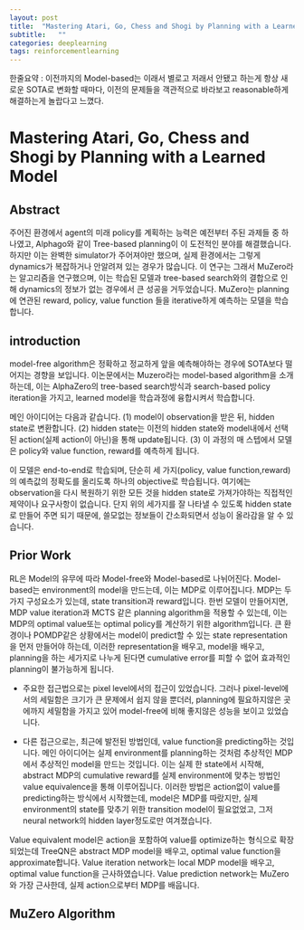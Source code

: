 ```yaml
---
layout: post
title:  "Mastering Atari, Go, Chess and Shogi by Planning with a Learned Model (MuZero)논문 리뷰 및 설명"
subtitle:   ""
categories: deeplearning
tags: reinforcementlearning
---
```

한줄요약 : 이전까지의 Model-based는 이래서 별로고 저래서 안됐고 하는게 항상 새로운 SOTA로 변화할 때마다, 이전의 문제들을 객관적으로 바라보고 reasonable하게 해결하는게 놀랍다고 느꼈다.

# Mastering Atari, Go, Chess and Shogi by Planning with a Learned Model


## Abstract
주어진 환경에서 agent의 미래 policy를 계획하는 능력은 예전부터 주된 과제들 중 하나였고, Alphago와 같이 Tree-based planning이 이 도전적인 분야를 해결했습니다. 하지만 이는 완벽한 simulator가
주어져야만 했으며, 실제 환경에서는 그렇게 dynamics가 복잡하거나 안알려져 있는 경우가 많습니다. 이 연구는 그래서 MuZero라는 알고리즘을 연구했으며, 이는 학습된 모델과
tree-based search와의 결합으로 인해 dynamics의 정보가 없는 경우에서 큰 성공을 거두었습니다. MuZero는 planning에 연관된 reward, policy, value function 들을 iterative하게 예측하는
 모델을 학습합니다.
 
## introduction

model-free algorithm은 정확하고 정교하게 앞을 예측해야하는 경우에 SOTA보다 떨어지는 경향을 보입니다. 이논문에서는 Muzero라는 model-based algorithm을 소개하는데, 이는 AlphaZero의 
tree-based search방식과 search-based policy iteration을 가지고, learned model을 학습과정에 융합시켜서 학습합니다.

메인 아이디어는 다음과 같습니다. 
(1) model이 observation을 받은 뒤, hidden state로 변환합니다.
(2) hidden state는 이전의 hidden state와 model내에서 선택된 action(실제 action이 아닌)을 통해 update됩니다.
(3) 이 과정의 매 스텝에서 모델은 policy와 value function, reward를 예측하게 됩니다.

이 모델은 end-to-end로 학습되며, 단순히 세 가지(policy, value function,reward)의 예측값의 정확도를 올리도록 하나의 objective로 학습됩니다. 여기에는 observation을 다시 복원하기 위한
모든 것을 hidden state로 가져가야하는 직접적인 제약이나 요구사항이 없습니다. 단지 위의 세가지를 잘 나타낼 수 있도록 hidden state로 만들어 주면 되기 때문에, 쓸모없는 정보들이 간소화되면서
성능이 올라감을 알 수 있습니다.

## Prior Work
RL은 Model의 유무에 따라 Model-free와 Model-based로 나뉘어진다. Model-based는 environment의 model을 만드는데, 이는 MDP로 이루어집니다. MDP는 두가지 구성요소가 있는데, state transition과 reward입니다. 한번 모델이 만들어지면, MDP value iteration과 MCTS 같은 planning algorithm을 적용할 수 있는데, 이는 MDP의 optimal value또는 optimal policy를 계산하기 위한 algorithm입니다. 큰 환경이나 POMDP같은 상황에서는 model이 predict할 수 있는 state representation을 먼저 만들어야 하는데, 이러한 representation을 배우고, model을 배우고, planning을 하는 세가지로 나누게 된다면 cumulative error를 피할 수 없어 효과적인 planning이 불가능하게 됩니다.
* 주요한 접근법으로는 pixel level에서의 접근이 있었습니다. 그러나 pixel-level에서의 세밀함은 크기가 큰 문제에서 쉽지 않을 뿐더러, planning에 필요하지않은 곳에까지 세밀함을 가지고 있어 model-free에 비해 좋지않은 성능을 보이고 있었습니다.

* 다른 접근으로는, 최근에 발전된 방법인데, value function을 predicting하는 것입니다. 메인 아이디어는 실제 environment를 planning하는 것처럼 추상적인 MDP에서 추상적인 model을 만드는 것입니다. 이는 실제 한 state에서 시작해, abstract MDP의 cumulative reward를 실제 environment에 맞추는 방법인 value equivalence을 통해 이루어집니다.
이러한 방법은 action없이 value를 predicting하는 방식에서 시작했는데, model은 MDP를 따랐지만, 실제 environment의 state를 맞추기 위한 transition model이 필요없었고, 그저 neural network의 hidden layer정도로만 여겨졌습니다.

Value equivalent model은 action을 포함하여 value를 optimize하는 형식으로 확장되었는데 TreeQN은 abstract MDP model을 배우고, optimal value function을 approximate합니다. Value iteration network는 local MDP model을 배우고, optimal value function을 근사하였습니다. Value prediction network는 MuZero와 가장 근사한데, 실제 action으로부터 MDP를 배웁니다. 

## MuZero Algorithm






